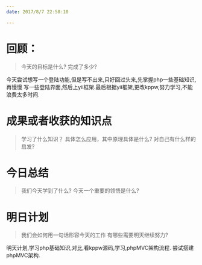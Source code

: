 ```yaml
---
date: 2017/8/7 22:58:10

---
```


# 回顾：
> 今天的目标是什么?
> 完成了多少?

今天尝试想写一个登陆功能,但是写不出来,只好回过头来,先掌握php一些基础知识,再慢慢
写一些登陆界面,然后上yii框架.最后根据yii框架,更改kppw,努力学习,不能浪费太多时间.


# 成果或者收获的知识点
> 学习了什么知识？
> 具体怎么应用，其中原理具体是什么?
> 对自己有什么样的启发?



# 今日总结
> 我们今天学到了什么?
> 今天一个重要的领悟是什么?



# 明日计划
> 我们会如何用一句话形容今天的工作
> 有哪些需要明天继续努力?

明天计划,学习php基础知识,对比,看kppw源码,学习,phpMVC架构流程.
尝试搭建phpMVC架构.
